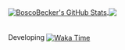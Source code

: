 <!--
**BoscoBecker/BoscoBecker** is a ✨ _special_ ✨ repository because its `README.md` (this file) appears on your GitHub profile.

Here are some ideas to get you started:

- 🔭 I’m currently working on ...
- 🌱 I’m currently learning ...
- 👯 I’m looking to collaborate on ...
- 🤔 I’m looking for help with ...
- 💬 Ask me about ...
- 📫 How to reach me: ...
- 😄 Pronouns: ...
- ⚡ Fun fact: ...
--> 

<a href="#">
  <img align="center" src="https://github-readme-stats.vercel.app/api?username=boscobecker&show_icons=true&line_height=33&count_private=true&theme=dark" alt="BoscoBecker's GitHub Stats" />
</a>

<a href="#">
  <img align="center" src="https://github-readme-stats.vercel.app/api/top-langs/?username=boscobecker&&hide=cmake&langs_count=7&line_height=35&theme=dark" />
</a>
<br><br><br>
Developing 
<a href="#">
  <img align="center" src="https://wakatime.com/badge/user/012e756d-661e-4e3c-b067-82394bc2f180.svg" alt="Waka Time" />
</a>
